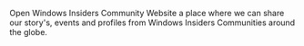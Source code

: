 Open Windows Insiders Community Website a place where we can share our story's, events and profiles from Windows Insiders Communities around the globe.
